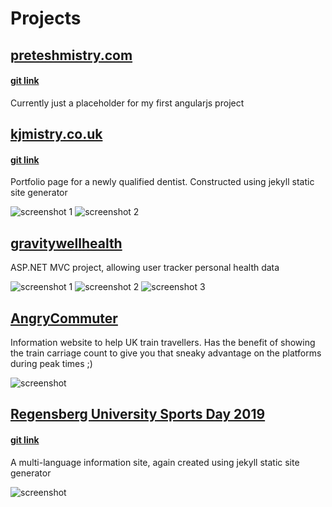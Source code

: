 
# Projects

## [preteshmistry.com](http://www.preteshmistry.com)
#### [git link](https://github.com/teshio/preteshmistry.com)
Currently just a placeholder for my first angularjs project

## [kjmistry.co.uk](https://kjmistry.co.uk/)
#### [git link](https://github.com/fenkicorp/kjmistry)
Portfolio page for a newly qualified dentist. Constructed using jekyll static site generator

![screenshot 1](/images/kjmistry-1.png)
![screenshot 2](/images/kjmistry-2.png)

## [gravitywellhealth](https://healthreading.azurewebsites.net)
ASP.NET MVC project, allowing user tracker personal health data

![screenshot 1](/images/health-1.png)
![screenshot 2](/images/health-2.png)
![screenshot 3](/images/health-3.png)

## [AngryCommuter](https://birchwoodcommuter.azurewebsites.net)
Information website to help UK train travellers. Has the benefit of showing the train carriage count to give you that sneaky advantage on the platforms during peak times ;)

![screenshot](/images/angrycommuter-1.png)

## [Regensberg University Sports Day 2019](https://teshio.github.io/regensburg-sport/de/)
#### [git link](https://github.com/teshio/regensburg-sport)
A multi-language information site, again created using jekyll static site generator

![screenshot](/images/sport-1.png)
